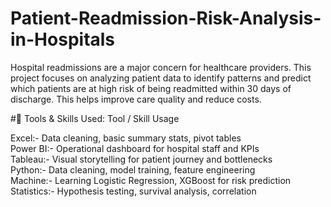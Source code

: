 # Patient-Readmission-Risk-Analysis-in-Hospitals
Hospital readmissions are a major concern for healthcare providers. This project focuses on analyzing patient data to identify patterns and predict which patients are at high risk of being readmitted within 30 days of discharge. This helps improve care quality and reduce costs.

#🧰 Tools & Skills Used:
Tool / Skill	Usage

Excel:- 	Data cleaning, basic summary stats, pivot tables  
Power BI:-	Operational dashboard for hospital staff and KPIs  
Tableau:- 	Visual storytelling for patient journey and bottlenecks  
Python:-	Data cleaning, model training, feature engineering  
Machine:- Learning	Logistic Regression, XGBoost for risk prediction  
Statistics:-	Hypothesis testing, survival analysis, correlation  
